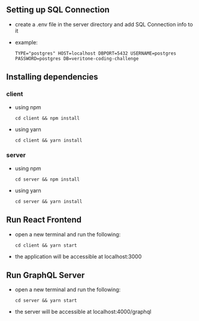## Setting up SQL Connection

- create a .env file in the server directory and add SQL Connection info to it

* example:

    `
    TYPE="postgres"
    HOST=localhost
    DBPORT=5432
    USERNAME=postgres
    PASSWORD=postgres
    DB=veritone-coding-challenge
    `

## Installing dependencies

### client

* using npm

    `cd client && npm install`

* using yarn

    `cd client && yarn install`

### server

* using npm

    `cd server && npm install`

* using yarn

    `cd server && yarn install`

## Run React Frontend

- open a new terminal and run the following:

  `cd client && yarn start`

- the application will be accessible at localhost:3000

## Run GraphQL Server

- open a new terminal and run the following:

  `cd server && yarn start`

- the server will be accessible at localhost:4000/graphql
